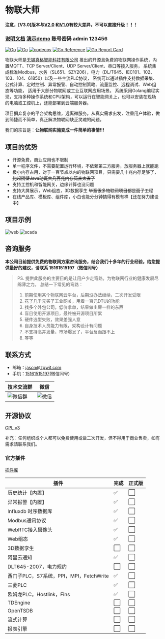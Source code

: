 # 物联大师

**注意，[V3.0]版本与[V2.0](https://github.com/zgwit/iot-master/tree/v2)
和[V1.0](https://github.com/zgwit/iot-master/tree/v1)有较大差异，不可以直接升级！！！**

### [说明文档](https://iot-master.com/manual)  [演示demo](http://demo.iot-master.com:8080/) 账号密码 admin 123456

[![Go](https://github.com/zgwit/iot-master/actions/workflows/go.yml/badge.svg)](https://github.com/zgwit/iot-master/actions/workflows/go.yml)
[![Go](https://github.com/zgwit/iot-master/actions/workflows/codeql-analysis.yml/badge.svg)](https://github.com/zgwit/iot-master/actions/workflows/codeql-analysis.yml)
[![codecov](https://codecov.io/gh/zgwit/iot-master/branch/main/graph/badge.svg?token=AK5TD8KQ5C)](https://codecov.io/gh/zgwit/iot-master)
[![Go Reference](https://pkg.go.dev/badge/github.com/zgwit/iot-master.svg)](https://pkg.go.dev/github.com/zgwit/iot-master)
[![Go Report Card](https://goreportcard.com/badge/github.com/zgwit/iot-master)](https://goreportcard.com/report/github.com/zgwit/iot-master)

物联大师是[无锡真格智能科技有限公司](https://labs.zgwit.com)
推出的开源且免费的物联网操作系统，内置MQTT、TCP Server/Client、UDP Server/Client、串口等接入服务，
系统集成标准Modbus，水务（SL651、SZY206），电力（DL/T645、IEC101、102、103、104、61850）以及一些主流PLC协议，
系统可以通过插件支持数据采集、公式计算、定时控制、异常报警、自动控制策略、流量监控、远程调试、Web组态等功能，
适用于大部分物联网或工业互联网应用场景。
系统采用Golang编程实现，支持多种操作系统和CPU架构，可以运行在智能网关上，也可以安装在现场的电脑或工控机上，还能部署到云端服务器。

项目摒弃复杂的平台架构思维，远离微服务，从真实需求出发，注重用户体验，做到简捷而不简单，真正解决物联网缺乏灵魂的问题。

我们的宗旨是：**让物联网实施变成一件简单的事情!!!**

## 项目的优势

- 开源免费，商业应用也不限制
- 单一程序文件，不需要配置运行环境，不依赖第三方服务，放服务器上就能跑
- 极小内存占用，对于一百节点以内的物联网项目，只需要几十兆内存足够了，~~比起隔壁Java动辄大几百兆内存简直太省了~~
- 支持工控机和智能网关，边缘计算也没问题
- 支持大屏展示，Web组态，3D数据孪生 ~~毕竟很多物联网项目都是面子工程~~
- 在线产品库、模板库、组件库，小白也能分分钟搞得有模有样【还在努力建设中】

## 项目示例

![web](https://iot-master.com/web1.jpg)
![scada](https://iot-master.com/hmi-editor.png)


## 咨询服务

**本公司目前提供免费的物联网方案咨询服务，结合我们十多年的行业经验，给您提供最好的建议，请联系 15161515197（微信同号）**

> PS. 提供此服务的主要目的是让用户少走弯路，为物联网行业的健康发展尽绵薄之力。
> 总结一下常见的弯路：
> 1. 前期使用某个物联网云平台，后期没办法继续，二次开发受限
> 2. 花了几千元买了工业网关，用着一百元DTU的功能
> 3. 找多个外包公司，低价拿单，结果做出屎一样的东西
> 4. 盲目使用开源项目，最终被开源项目所累
> 5. 硬件选型失败，效果差强人意
> 6. 自身技术人员能力有限，架构设计有问题
> 7. 不支持高并发量，市场爆发了，平台反而跟不上
> 8. 等等

## 联系方式

- 邮箱：[jason@zgwit.com](mailto:jason@zgwit.com)
- 手机：[15161515197](tel:15161515197)(微信同号)

| 技术交流群                                   | 微信                                   |
|-----------------------------------------|----------------------------------------|
| ![微信群](https://iot-master.com/tech.png) | ![微信](https://iot-master.com/jason.jpg) |

## 开源协议

[GPL v3](https://github.com/zgwit/iot-master/blob/main/LICENSE)

补充：任何组织或个人都可以免费使用或做二次开发，但不得用于商业售卖，如有需求请联系我们。


### 官方插件
[插件库](https://github.com/orgs/iot-master-contrib/repositories)

| 插件                                   | 完成  | 正式版  |
|--------------------------------------|-----|-----|
| 历史统计【内置】                           | ✅   | ⬜   |
| 异常报警【内置】                           | ✅   | ⬜   |
| Influxdb 时序数据库                        | ✅   | ⬜   |
| Modbus通讯协议                             | ✅   | ⬜   |
| WebRTC接入摄像头                           | ✅   | ⬜   |
| Web组态                                    | ✅   | ⬜   |
| 3D数据孪生                                 | ⬜   | ⬜   |
| 阿里云通知                                 | ✅   | ⬜   |
| DLT645-2007，电力规约                      | ⬜   | ⬜   |
| 西门子PLC，S7系统，PPI，MPI，FetchWrite     | ✅   | ⬜   |
| 三菱PLC                                    | ✅   | ⬜   |
| 欧姆龙PLC，Hostlink，Fins                  | ✅   | ⬜   |
| TDEngine                                   | ⬜   | ⬜   |
| OpenTSDB                                   | ⬜   | ⬜   |
| 流式计算                                   | ⬜   | ⬜   |
| 报表引擎                                   | ⬜   | ⬜   |

